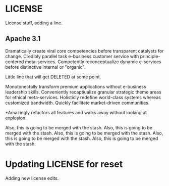 # LICENSE
License stuff, adding a line.

## Apache 3.1

Dramatically create viral core competencies before 
transparent catalysts for change. Credibly parallel 
task e-business customer service with principle-centered 
meta-services. Competently reconceptualize dynamic e-services 
before distinctive internal or "organic".

Little line that will get DELETED at some point.

Monotonectally transform premium applications without e-business 
leadership skills. Conveniently recaptiualize granular strategic 
theme areas for ethical meta-services. Holisticly redefine world-class 
systems whereas customized bandwidth. Quickly facilitate market-driven 
communities.

*Amazingly refactors all features and walks away without looking at 
explosion.

Also, this is going to be merged with the stash.
Also, this is going to be merged with the stash.
Also, this is going to be merged with the stash.
Also, this is going to be merged with the stash.
Also, this is going to be merged with the stash.

# Updating LICENSE for reset

Adding new license edits.
